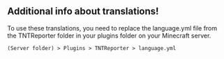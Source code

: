 ## Additional info about translations!
To use these translations, you need to replace the language.yml file from the TNTReporter folder in your plugins folder on your Minecraft server.

`(Server folder) > Plugins > TNTReporter > language.yml`
